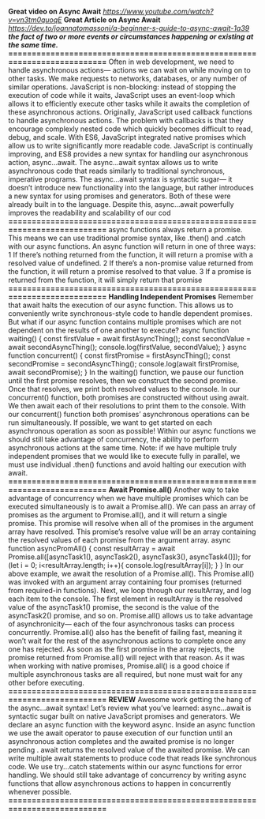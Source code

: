 **Great video on Async Await**
*https://www.youtube.com/watch?v=vn3tm0quoqE*
**Great Article on Async Await**
*https://dev.to/joannatomassoni/a-beginner-s-guide-to-async-await-1a39*
***the fact of two or more events or circumstances happening or existing at the same time.***
**==========================================================================**
Often in web development, we need to handle asynchronous actions— actions we can wait on while moving on to other tasks. We make requests to networks, databases, or any number of similar operations. JavaScript is non-blocking: instead of stopping the execution of code while it waits, JavaScript uses an event-loop which allows it to efficiently execute other tasks while it awaits the completion of these asynchronous actions.
Originally, JavaScript used callback functions to handle asynchronous actions. The problem with callbacks is that they encourage complexly nested code which quickly becomes difficult to read, debug, and scale. With ES6, JavaScript integrated native promises which allow us to write significantly more readable code. JavaScript is continually improving, and ES8 provides a new syntax for handling our asynchronous action, async...await. The async...await syntax allows us to write asynchronous code that reads similarly to traditional synchronous, imperative programs.
The async...await syntax is syntactic sugar— it doesn’t introduce new functionality into the language, but rather introduces a new syntax for using promises and generators. Both of these were already built in to the language. Despite this, async...await powerfully improves the readability and scalability of our cod
**==========================================================================**
async functions always return a promise. This means we can use traditional promise syntax, like .then() and .catch with our async functions. An async function will return in one of three ways:
1    If there’s nothing returned from the function, it will return a promise with a resolved value of undefined.
2    If there’s a non-promise value returned from the function, it will return a promise resolved to that value.
3    If a promise is returned from the function, it will simply return that promise
**==========================================================================**
**Handling Independent Promises**
Remember that await halts the execution of our async function. This allows us to conveniently write synchronous-style code to handle dependent promises. But what if our async function contains multiple promises which are not dependent on the results of one another to execute?
async function waiting() {
 const firstValue = await firstAsyncThing();
 const secondValue = await secondAsyncThing();
 console.log(firstValue, secondValue);
}
async function concurrent() {
 const firstPromise = firstAsyncThing();
 const secondPromise = secondAsyncThing();
console.log(await firstPromise, await secondPromise);
}
In the waiting() function, we pause our function until the first promise resolves, then we construct the second promise. Once that resolves, we print both resolved values to the console.
In our concurrent() function, both promises are constructed without using await. We then await each of their resolutions to print them to the console.
With our concurrent() function both promises’ asynchronous operations can be run simultaneously. If possible, we want to get started on each asynchronous operation as soon as possible! Within our async functions we should still take advantage of concurrency, the ability to perform asynchronous actions at the same time.
Note: if we have multiple truly independent promises that we would like to execute fully in parallel, we must use individual .then() functions and avoid halting our execution with await.
**==========================================================================**
**Await Promise.all()**
Another way to take advantage of concurrency when we have multiple promises which can be executed simultaneously is to await a Promise.all().
We can pass an array of promises as the argument to Promise.all(), and it will return a single promise. This promise will resolve when all of the promises in the argument array have resolved. This promise’s resolve value will be an array containing the resolved values of each promise from the argument array.
async function asyncPromAll() {
  const resultArray = await Promise.all([asyncTask1(), asyncTask2(), asyncTask3(), asyncTask4()]);
  for (let i = 0; i<resultArray.length; i++){
    console.log(resultArray[i]); 
  }
}
In our above example, we await the resolution of a Promise.all(). This Promise.all() was invoked with an argument array containing four promises (returned from required-in functions). Next, we loop through our resultArray, and log each item to the console. The first element in resultArray is the resolved value of the asyncTask1() promise, the second is the value of the asyncTask2() promise, and so on.
Promise.all() allows us to take advantage of asynchronicity— each of the four asynchronous tasks can process concurrently. Promise.all() also has the benefit of failing fast, meaning it won’t wait for the rest of the asynchronous actions to complete once any one has rejected. As soon as the first promise in the array rejects, the promise returned from Promise.all() will reject with that reason. As it was when working with native promises, Promise.all() is a good choice if multiple asynchronous tasks are all required, but none must wait for any other before executing.
**==========================================================================**
**REVIEW**
Awesome work getting the hang of the async...await syntax! Let’s review what you’ve learned:
async...await is syntactic sugar built on native JavaScript promises and generators.
We declare an async function with the keyword async.
Inside an async function we use the await operator to pause execution of our function until an asynchronous action completes and the awaited promise is no longer pending .
await returns the resolved value of the awaited promise.
We can write multiple await statements to produce code that reads like synchronous code.
We use try...catch statements within our async functions for error handling.
We should still take advantage of concurrency by writing async functions that allow asynchronous actions to happen in concurrently whenever possible.
**==========================================================================**